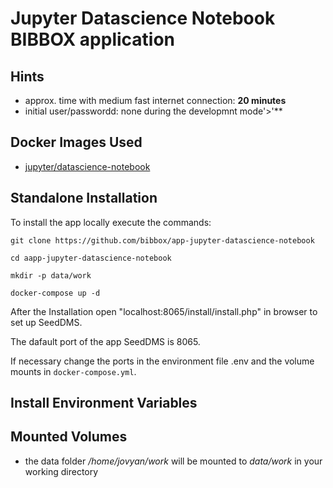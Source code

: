 # Jupyter Datascience Notebook BIBBOX application

## Hints
* approx. time with medium fast internet connection: **20 minutes**
* initial user/passwordd: none during the developmnt mode'>'**

## Docker Images Used
 * [jupyter/datascience-notebook](https://hub.docker.com/r/jupyter/datascience-notebook/) 
 
## Standalone Installation 

To install the app locally execute the commands:

`git clone https://github.com/bibbox/app-jupyter-datascience-notebook`

`cd aapp-jupyter-datascience-notebook`

`mkdir -p data/work`

`docker-compose up -d`

After the Installation open "localhost:8065/install/install.php" in browser to set up SeedDMS.

The dafault port of the app SeedDMS is 8065.

If necessary change the ports in the environment file .env and the volume mounts in `docker-compose.yml`.



## Install Environment Variables

## Mounted Volumes

* the data folder  _/home/jovyan/work_ will be mounted to _data/work_ in your working directory
